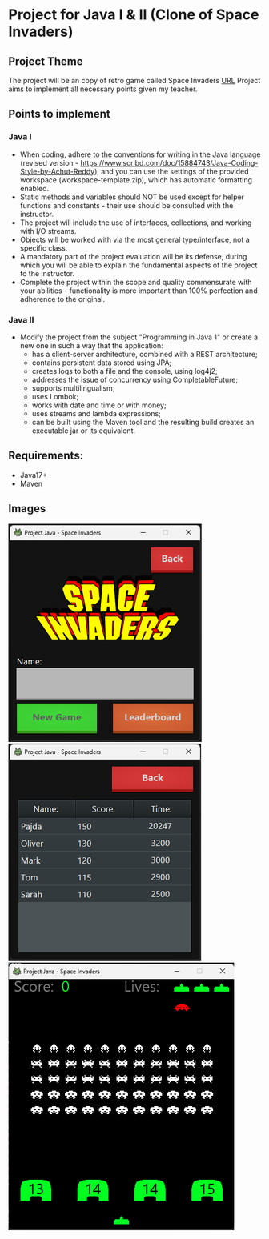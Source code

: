 # Project for Java I & II (Clone of Space Invaders)

## Project Theme
The project will be an copy of retro game called Space Invaders [URL](https://cs.wikipedia.org/wiki/Space_Invaders)
Project aims to implement all necessary points given my teacher.

## Points to implement

### Java I 
* When coding, adhere to the conventions for writing in the Java language (revised version - https://www.scribd.com/doc/15884743/Java-Coding-Style-by-Achut-Reddy), and you can use the settings of the provided workspace (workspace-template.zip), which has automatic formatting enabled.
* Static methods and variables should NOT be used except for helper functions and constants - their use should be consulted with the instructor.
* The project will include the use of interfaces, collections, and working with I/O streams.
* Objects will be worked with via the most general type/interface, not a specific class.
* A mandatory part of the project evaluation will be its defense, during which you will be able to explain the fundamental aspects of the project to the instructor.
* Complete the project within the scope and quality commensurate with your abilities - functionality is more important than 100% perfection and adherence to the original.

### Java II
* Modify the project from the subject "Programming in Java 1" or create a new one in such a way that the application:
  * has a client-server architecture, combined with a REST architecture;
  * contains persistent data stored using JPA;
  * creates logs to both a file and the console, using log4j2;
  * addresses the issue of concurrency using CompletableFuture;
  * supports multilingualism;
  * uses Lombok;
  * works with date and time or with money;
  * uses streams and lambda expressions;
  * can be built using the Maven tool and the resulting build creates an executable jar or its equivalent.

## Requirements:
- Java17+
- Maven

## Images
![Menu](./assets/MainMenu.png)
![Leaderboard](./assets/Leaderboard.png)
![Game](./assets/Game.png)